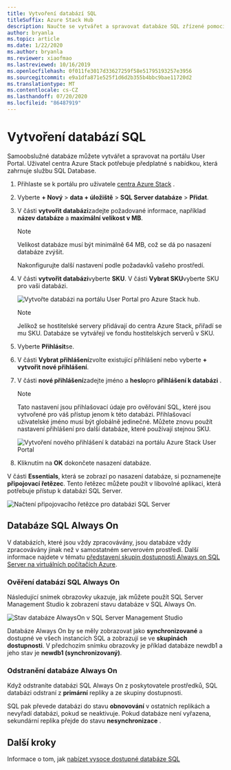 ```yaml
---
title: Vytvoření databází SQL
titleSuffix: Azure Stack Hub
description: Naučte se vytvářet a spravovat databáze SQL zřízené pomocí adaptéru poskytovatele prostředků SQL.
author: bryanla
ms.topic: article
ms.date: 1/22/2020
ms.author: bryanla
ms.reviewer: xiaofmao
ms.lastreviewed: 10/16/2019
ms.openlocfilehash: 0f011fe3017d33627259f58e51795193257e3956
ms.sourcegitcommit: e9a1dfa871e525f1d6d2b355b4bbc9bae11720d2
ms.translationtype: MT
ms.contentlocale: cs-CZ
ms.lasthandoff: 07/20/2020
ms.locfileid: "86487919"
---
```

# <a name="create-sql-databases"></a>Vytvoření databází SQL

Samoobslužné databáze můžete vytvářet a spravovat na portálu User Portal. Uživatel centra Azure Stack potřebuje předplatné s nabídkou, která zahrnuje službu SQL Database.

1. Přihlaste se k portálu pro uživatele [centra Azure Stack](azure-stack-overview.md) .

2. Vyberte **+ Nový** &gt; **data + úložiště** &gt; **SQL Server databáze** &gt; **Přidat**.

3. V části **vytvořit databázi**zadejte požadované informace, například **název databáze** a **maximální velikost v MB**.

   >[!NOTE]
   >Velikost databáze musí být minimálně 64 MB, což se dá po nasazení databáze zvýšit.

   Nakonfigurujte další nastavení podle požadavků vašeho prostředí.

4. V části **vytvořit databázi**vyberte **SKU**. V části **Vybrat SKU**vyberte SKU pro vaši databázi.

   ![Vytvořte databázi na portálu User Portal pro Azure Stack hub.](./media/azure-stack-sql-rp-deploy/newsqldba.png)

   >[!NOTE]
   >Jelikož se hostitelské servery přidávají do centra Azure Stack, přiřadí se mu SKU. Databáze se vytvářejí ve fondu hostitelských serverů v SKU.

5. Vyberte **Přihlásit**se.

6. V části **Vybrat přihlášení**zvolte existující přihlášení nebo vyberte **+ vytvořit nové přihlášení**.

7. V části **nové přihlášení**zadejte jméno a **heslo**pro **přihlášení k databázi** .

   >[!NOTE]
   >Tato nastavení jsou přihlašovací údaje pro ověřování SQL, které jsou vytvořené pro váš přístup jenom k této databázi. Přihlašovací uživatelské jméno musí být globálně jedinečné. Můžete znovu použít nastavení přihlášení pro další databáze, které používají stejnou SKU.

   ![Vytvoření nového přihlášení k databázi na portálu Azure Stack User Portal](./media/azure-stack-sql-rp-deploy/create-new-login-a.png)

8. Kliknutím na **OK** dokončete nasazení databáze.

V části **Essentials**, která se zobrazí po nasazení databáze, si poznamenejte **připojovací řetězec**. Tento řetězec můžete použít v libovolné aplikaci, která potřebuje přístup k databázi SQL Server.

![Načtení připojovacího řetězce pro databázi SQL Server](./media/azure-stack-sql-rp-deploy/sql-db-settings-a.png)

## <a name="sql-always-on-databases"></a>Databáze SQL Always On

V databázích, které jsou vždy zpracovávány, jsou databáze vždy zpracovávány jinak než v samostatném serverovém prostředí. Další informace najdete v tématu [představení skupin dostupnosti Always on SQL Server na virtuálních počítačích Azure](/azure/virtual-machines/windows/sql/virtual-machines-windows-portal-sql-availability-group-overview).

### <a name="verify-sql-always-on-databases"></a>Ověření databází SQL Always On

Následující snímek obrazovky ukazuje, jak můžete použít SQL Server Management Studio k zobrazení stavu databáze v SQL Always On.

![Stav databáze AlwaysOn v SQL Server Management Studio](./media/azure-stack-sql-rp-deploy/verify-always-on.png)

Databáze Always On by se měly zobrazovat jako **synchronizované** a dostupné ve všech instancích SQL a zobrazují se ve **skupinách dostupnosti**. V předchozím snímku obrazovky je příklad databáze newdb1 a jeho stav je **newdb1 (synchronizovaný)**.

### <a name="delete-an-always-on-database"></a>Odstranění databáze Always On

Když odstraníte databázi SQL Always On z poskytovatele prostředků, SQL databázi odstraní z **primární** repliky a ze skupiny dostupnosti.

SQL pak převede databázi do stavu **obnovování** v ostatních replikách a nevyřadí databázi, pokud se neaktivuje. Pokud databáze není vyřazena, sekundární replika přejde do stavu **nesynchronizace** .

## <a name="next-steps"></a>Další kroky

Informace o tom, jak [nabízet vysoce dostupné databáze SQL](azure-stack-tutorial-sql.md)
